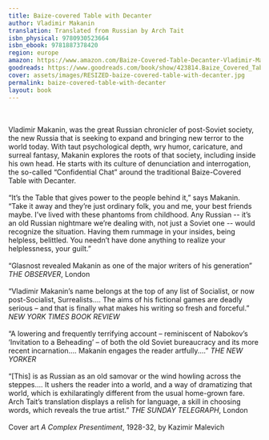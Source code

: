 ```yaml
---
title: Baize-covered Table with Decanter
author: Vladimir Makanin
translation: Translated from Russian by Arch Tait
isbn_physical: 9780930523664
isbn_ebook: 9781887378420
region: europe
amazon: https://www.amazon.com/Baize-Covered-Table-Decanter-Vladimir-Makanin-ebook/dp/B0C382KJ8L/ref=tmm_kin_swatch_0?_encoding=UTF8&qid=&sr=
goodreads: https://www.goodreads.com/book/show/423814.Baize_Covered_Table_with_Decanter
cover: assets/images/RESIZED-baize-covered-table-with-decanter.jpg
permalink: baize-covered-table-with-decanter
layout: book
---
```

<br><br>
Vladimir Makanin, was the great Russian chronicler of post-Soviet society, the new Russia that is seeking to expand and bringing new terror to the world today. With taut psychological depth, wry humor, caricature, and surreal fantasy, Makanin explores the roots of that society, including inside his own head. He starts with its culture of denunciation and interrogation, the so-called “Confidential Chat” around the traditional Baize-Covered Table with Decanter.
<br><br>
“It’s the Table that gives power to the people behind it,” says Makanin. “Take it away and they’re just ordinary folk, you and me, your best friends maybe. I’ve lived with these phantoms from childhood. Any Russian -- it’s an old Russian nightmare we’re dealing with, not just a Soviet one -- would recognize the situation. Having them rummage in your insides, being helpless, belittled. You needn’t have done anything to realize your helplessness, your guilt.”
<br><br>
“Glasnost revealed Makanin as one of the major writers of his generation”   *THE OBSERVER*, London
<br><br>
“Vladimir Makanin’s name belongs at the top of any list of Socialist, or now post-Socialist, Surrealists…. The aims of his fictional games are deadly serious – and that is finally what makes his writing so fresh and forceful.”                   *NEW YORK TIMES BOOK REVIEW*
<br><br>
“A lowering and frequently terrifying account – reminiscent of Nabokov’s ‘Invitation to a Beheading’ – of both the old Soviet bureaucracy and its more recent incarnation.... Makanin engages the reader artfully....”                 *THE NEW YORKER*
<br><br>
“[This] is as Russian as an old samovar or the wind howling across the steppes…. It ushers the reader into a world, and a way of dramatizing that world, which is exhilaratingly different from the usual home-grown fare. Arch Tait’s translation displays a relish for language, a skill in choosing words, which reveals the true artist.”                                                                         *THE SUNDAY TELEGRAPH*, London
<br><br>
Cover art *A Complex Presentiment*, 1928-32, by Kazimir Malevich
<br><br>
